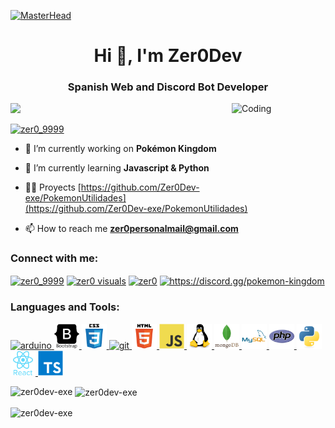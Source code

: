 [![MasterHead](https://media.discordapp.net/attachments/1066327157187555368/1087076350394896405/New_Project_19.png?width=768&height=311)](https://skyzer0dev.com)
<h1 align="center">Hi 👋, I'm Zer0Dev</h1>
<h3 align="center">Spanish Web and Discord Bot Developer</h3>
<img align="right" alt="Coding" src="https://encrypted-tbn0.gstatic.com/images?q=tbn:ANd9GcRQI8Q-DY8dozbc45VHrGpSuPDyBysn8b2cyUtFIDHMM8AtgsAoqig4IuuI8O1qMkvnlt0&usqp=CAU" width="150" height="150")

![](https://lanyard.cnrad.dev/api/817515739711406140)

<p align="left"> <a href="https://twitter.com/zer0_9999" target="blank"><img src="https://img.shields.io/twitter/follow/zer0_9999?logo=twitter&style=for-the-badge" alt="zer0_9999" /></a> </p>

- 🔭 I’m currently working on **Pokémon Kingdom**

- 🌱 I’m currently learning **Javascript & Python**

- 👨‍💻 Proyects [https://github.com/Zer0Dev-exe/PokemonUtilidades](https://github.com/Zer0Dev-exe/PokemonUtilidades)

- 📫 How to reach me **zer0personalmail@gmail.com**

<h3 align="left">Connect with me:</h3>
<p align="left">
<a href="https://twitter.com/zer0_9999" target="blank"><img align="center" src="https://raw.githubusercontent.com/rahuldkjain/github-profile-readme-generator/master/src/images/icons/Social/twitter.svg" alt="zer0_9999" height="30" width="40" /></a>
<a href="https://www.behance.net/zer0 visuals" target="blank"><img align="center" src="https://raw.githubusercontent.com/rahuldkjain/github-profile-readme-generator/master/src/images/icons/Social/behance.svg" alt="zer0 visuals" height="30" width="40" /></a>
<a href="https://www.youtube.com/c/zer0" target="blank"><img align="center" src="https://raw.githubusercontent.com/rahuldkjain/github-profile-readme-generator/master/src/images/icons/Social/youtube.svg" alt="zer0" height="30" width="40" /></a>
<a href="https://discord.gg/https://discord.gg/pokemon-kingdom" target="blank"><img align="center" src="https://raw.githubusercontent.com/rahuldkjain/github-profile-readme-generator/master/src/images/icons/Social/discord.svg" alt="https://discord.gg/pokemon-kingdom" height="30" width="40" /></a>
</p>

<h3 align="left">Languages and Tools:</h3>
<p align="left"> <a href="https://www.arduino.cc/" target="_blank" rel="noreferrer"> <img src="https://cdn.worldvectorlogo.com/logos/arduino-1.svg" alt="arduino" width="40" height="40"/> </a> <a href="https://getbootstrap.com" target="_blank" rel="noreferrer"> <img src="https://raw.githubusercontent.com/devicons/devicon/master/icons/bootstrap/bootstrap-plain-wordmark.svg" alt="bootstrap" width="40" height="40"/> </a> <a href="https://www.w3schools.com/css/" target="_blank" rel="noreferrer"> <img src="https://raw.githubusercontent.com/devicons/devicon/master/icons/css3/css3-original-wordmark.svg" alt="css3" width="40" height="40"/> </a> <a href="https://git-scm.com/" target="_blank" rel="noreferrer"> <img src="https://www.vectorlogo.zone/logos/git-scm/git-scm-icon.svg" alt="git" width="40" height="40"/> </a> <a href="https://www.w3.org/html/" target="_blank" rel="noreferrer"> <img src="https://raw.githubusercontent.com/devicons/devicon/master/icons/html5/html5-original-wordmark.svg" alt="html5" width="40" height="40"/> </a> <a href="https://developer.mozilla.org/en-US/docs/Web/JavaScript" target="_blank" rel="noreferrer"> <img src="https://raw.githubusercontent.com/devicons/devicon/master/icons/javascript/javascript-original.svg" alt="javascript" width="40" height="40"/> </a> <a href="https://www.linux.org/" target="_blank" rel="noreferrer"> <img src="https://raw.githubusercontent.com/devicons/devicon/master/icons/linux/linux-original.svg" alt="linux" width="40" height="40"/> </a> <a href="https://www.mongodb.com/" target="_blank" rel="noreferrer"> <img src="https://raw.githubusercontent.com/devicons/devicon/master/icons/mongodb/mongodb-original-wordmark.svg" alt="mongodb" width="40" height="40"/> </a> <a href="https://www.mysql.com/" target="_blank" rel="noreferrer"> <img src="https://raw.githubusercontent.com/devicons/devicon/master/icons/mysql/mysql-original-wordmark.svg" alt="mysql" width="40" height="40"/> </a> <a href="https://www.php.net" target="_blank" rel="noreferrer"> <img src="https://raw.githubusercontent.com/devicons/devicon/master/icons/php/php-original.svg" alt="php" width="40" height="40"/> </a> <a href="https://www.python.org" target="_blank" rel="noreferrer"> <img src="https://raw.githubusercontent.com/devicons/devicon/master/icons/python/python-original.svg" alt="python" width="40" height="40"/> </a> <a href="https://reactjs.org/" target="_blank" rel="noreferrer"> <img src="https://raw.githubusercontent.com/devicons/devicon/master/icons/react/react-original-wordmark.svg" alt="react" width="40" height="40"/> </a> <a href="https://www.typescriptlang.org/" target="_blank" rel="noreferrer"> <img src="https://raw.githubusercontent.com/devicons/devicon/master/icons/typescript/typescript-original.svg" alt="typescript" width="40" height="40"/> </a> </p>

<p><img align="left" src="https://github-readme-stats.vercel.app/api/top-langs?username=zer0dev-exe&show_icons=true&locale=en&layout=compact" alt="zer0dev-exe" /></p>

<p>&nbsp;<img align="center" src="https://github-readme-stats.vercel.app/api?username=zer0dev-exe&show_icons=true&locale=en" alt="zer0dev-exe" /></p>

<p><img align="center" src="https://github-readme-streak-stats.herokuapp.com/?user=zer0dev-exe&" alt="zer0dev-exe" /></p>
